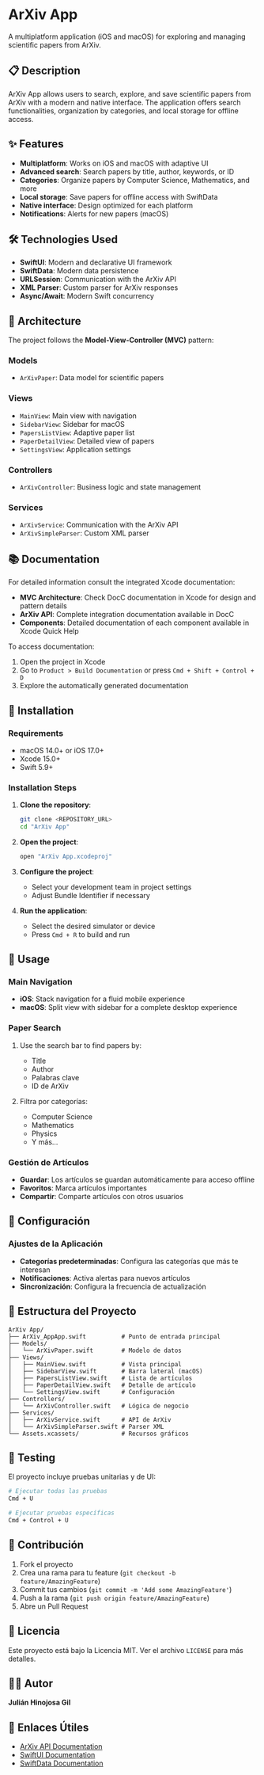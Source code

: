 # ArXiv App

A multiplatform application (iOS and macOS) for exploring and managing scientific papers from ArXiv.

## 📋 Description

ArXiv App allows users to search, explore, and save scientific papers from ArXiv with a modern and native interface. The application offers search functionalities, organization by categories, and local storage for offline access.

## ✨ Features

- **Multiplatform**: Works on iOS and macOS with adaptive UI
- **Advanced search**: Search papers by title, author, keywords, or ID
- **Categories**: Organize papers by Computer Science, Mathematics, and more
- **Local storage**: Save papers for offline access with SwiftData
- **Native interface**: Design optimized for each platform
- **Notifications**: Alerts for new papers (macOS)

## 🛠 Technologies Used

- **SwiftUI**: Modern and declarative UI framework
- **SwiftData**: Modern data persistence
- **URLSession**: Communication with the ArXiv API
- **XML Parser**: Custom parser for ArXiv responses
- **Async/Await**: Modern Swift concurrency

## 📱 Architecture

The project follows the **Model-View-Controller (MVC)** pattern:

### Models
- `ArXivPaper`: Data model for scientific papers

### Views
- `MainView`: Main view with navigation
- `SidebarView`: Sidebar for macOS
- `PapersListView`: Adaptive paper list
- `PaperDetailView`: Detailed view of papers
- `SettingsView`: Application settings

### Controllers
- `ArXivController`: Business logic and state management

### Services
- `ArXivService`: Communication with the ArXiv API
- `ArXivSimpleParser`: Custom XML parser

## 📚 Documentation

For detailed information consult the integrated Xcode documentation:

- **MVC Architecture**: Check DocC documentation in Xcode for design and pattern details
- **ArXiv API**: Complete integration documentation available in DocC
- **Components**: Detailed documentation of each component available in Xcode Quick Help

To access documentation:
1. Open the project in Xcode
2. Go to `Product > Build Documentation` or press `Cmd + Shift + Control + D`
3. Explore the automatically generated documentation

## 🚀 Installation

### Requirements

- macOS 14.0+ or iOS 17.0+
- Xcode 15.0+
- Swift 5.9+

### Installation Steps

1. **Clone the repository**:
   ```bash
   git clone <REPOSITORY_URL>
   cd "ArXiv App"
   ```

2. **Open the project**:
   ```bash
   open "ArXiv App.xcodeproj"
   ```

3. **Configure the project**:
   - Select your development team in project settings
   - Adjust Bundle Identifier if necessary

4. **Run the application**:
   - Select the desired simulator or device
   - Press `Cmd + R` to build and run

## 📖 Usage

### Main Navigation

- **iOS**: Stack navigation for a fluid mobile experience
- **macOS**: Split view with sidebar for a complete desktop experience

### Paper Search

1. Use the search bar to find papers by:
   - Title
   - Author
   - Palabras clave
   - ID de ArXiv

2. Filtra por categorías:
   - Computer Science
   - Mathematics
   - Physics
   - Y más...

### Gestión de Artículos

- **Guardar**: Los artículos se guardan automáticamente para acceso offline
- **Favoritos**: Marca artículos importantes
- **Compartir**: Comparte artículos con otros usuarios

## 🔧 Configuración

### Ajustes de la Aplicación

- **Categorías predeterminadas**: Configura las categorías que más te interesan
- **Notificaciones**: Activa alertas para nuevos artículos
- **Sincronización**: Configura la frecuencia de actualización

## 📁 Estructura del Proyecto

```
ArXiv App/
├── ArXiv_AppApp.swift          # Punto de entrada principal
├── Models/
│   └── ArXivPaper.swift        # Modelo de datos
├── Views/
│   ├── MainView.swift          # Vista principal
│   ├── SidebarView.swift       # Barra lateral (macOS)
│   ├── PapersListView.swift    # Lista de artículos
│   ├── PaperDetailView.swift   # Detalle de artículo
│   └── SettingsView.swift      # Configuración
├── Controllers/
│   └── ArXivController.swift   # Lógica de negocio
├── Services/
│   ├── ArXivService.swift      # API de ArXiv
│   └── ArXivSimpleParser.swift # Parser XML
└── Assets.xcassets/            # Recursos gráficos
```

## 🧪 Testing

El proyecto incluye pruebas unitarias y de UI:

```bash
# Ejecutar todas las pruebas
Cmd + U

# Ejecutar pruebas específicas
Cmd + Control + U
```

## 📝 Contribución

1. Fork el proyecto
2. Crea una rama para tu feature (`git checkout -b feature/AmazingFeature`)
3. Commit tus cambios (`git commit -m 'Add some AmazingFeature'`)
4. Push a la rama (`git push origin feature/AmazingFeature`)
5. Abre un Pull Request

## 📄 Licencia

Este proyecto está bajo la Licencia MIT. Ver el archivo `LICENSE` para más detalles.

## 👨‍💻 Autor

**Julián Hinojosa Gil**

## 🔗 Enlaces Útiles

- [ArXiv API Documentation](https://arxiv.org/help/api)
- [SwiftUI Documentation](https://developer.apple.com/documentation/swiftui)
- [SwiftData Documentation](https://developer.apple.com/documentation/swiftdata)
